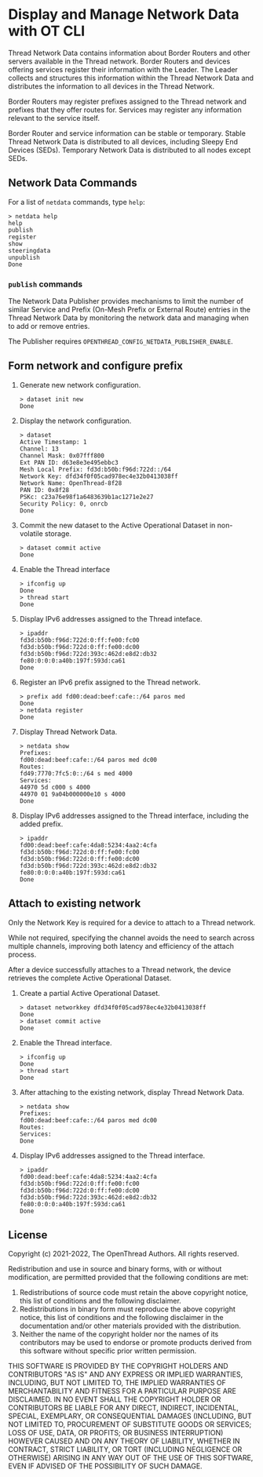 # Display and Manage Network Data with OT CLI

Thread Network Data contains information about Border Routers and other servers
available in the Thread network. Border Routers and devices offering services
register their information with the Leader. The Leader collects and structures
this information within the Thread Network Data and distributes the information
to all devices in the Thread Network.

Border Routers may register prefixes assigned to the Thread network and prefixes
that they offer routes for. Services may register any information relevant to
the service itself.

Border Router and service information can be stable or temporary. Stable Thread
Network Data is distributed to all devices, including Sleepy End Devices (SEDs).
Temporary Network Data is distributed to all nodes except SEDs.

## Network Data Commands

For a list of `netdata` commands, type `help`:

```
> netdata help
help
publish
register
show
steeringdata
unpublish
Done
```

### `publish` commands

The Network Data Publisher provides mechanisms to limit the number of similar
Service and Prefix (On-Mesh Prefix or External Route) entries in the Thread
Network Data by monitoring the network data and managing when to add or
remove entries.

The Publisher requires `OPENTHREAD_CONFIG_NETDATA_PUBLISHER_ENABLE`.

## Form network and configure prefix

1.  Generate new network configuration.

    ```
    > dataset init new
    Done
    ```

1.  Display the network configuration.

    ```
    > dataset
    Active Timestamp: 1
    Channel: 13
    Channel Mask: 0x07fff800
    Ext PAN ID: d63e8e3e495ebbc3
    Mesh Local Prefix: fd3d:b50b:f96d:722d::/64
    Network Key: dfd34f0f05cad978ec4e32b0413038ff
    Network Name: OpenThread-8f28
    PAN ID: 0x8f28
    PSKc: c23a76e98f1a6483639b1ac1271e2e27
    Security Policy: 0, onrcb
    Done
    ```

1.  Commit the new dataset to the Active Operational Dataset in non-volatile
    storage.

    ```
    > dataset commit active
    Done
    ```

1.  Enable the Thread interface

    ```
    > ifconfig up
    Done
    > thread start
    Done
    ```

1.  Display IPv6 addresses assigned to the Thread inteface.

    ```
    > ipaddr
    fd3d:b50b:f96d:722d:0:ff:fe00:fc00
    fd3d:b50b:f96d:722d:0:ff:fe00:dc00
    fd3d:b50b:f96d:722d:393c:462d:e8d2:db32
    fe80:0:0:0:a40b:197f:593d:ca61
    Done
    ```

1.  Register an IPv6 prefix assigned to the Thread network.

    ```
    > prefix add fd00:dead:beef:cafe::/64 paros med
    Done
    > netdata register
    Done
    ```

1.  Display Thread Network Data.

    ```
    > netdata show
    Prefixes:
    fd00:dead:beef:cafe::/64 paros med dc00
    Routes:
    fd49:7770:7fc5:0::/64 s med 4000
    Services:
    44970 5d c000 s 4000
    44970 01 9a04b000000e10 s 4000
    Done
    ```

1.  Display IPv6 addresses assigned to the Thread interface, including the
    added prefix.

    ```
    > ipaddr
    fd00:dead:beef:cafe:4da8:5234:4aa2:4cfa
    fd3d:b50b:f96d:722d:0:ff:fe00:fc00
    fd3d:b50b:f96d:722d:0:ff:fe00:dc00
    fd3d:b50b:f96d:722d:393c:462d:e8d2:db32
    fe80:0:0:0:a40b:197f:593d:ca61
    Done
    ```

## Attach to existing network

Only the Network Key is required for a device to attach to a Thread network.

While not required, specifying the channel avoids the need to search across
multiple channels, improving both latency and efficiency of the attach process.

After a device successfully attaches to a Thread network, the device retrieves
the complete Active Operational Dataset.

1.  Create a partial Active Operational Dataset.

    ```
    > dataset networkkey dfd34f0f05cad978ec4e32b0413038ff
    Done
    > dataset commit active
    Done
    ```

1.  Enable the Thread interface.

    ```
    > ifconfig up
    Done
    > thread start
    Done
    ```

1.  After attaching to the existing network, display Thread Network Data.

    ```
    > netdata show
    Prefixes:
    fd00:dead:beef:cafe::/64 paros med dc00
    Routes:
    Services:
    Done
    ```

1.  Display IPv6 addresses assigned to the Thread interface.

    ```
    > ipaddr
    fd00:dead:beef:cafe:4da8:5234:4aa2:4cfa
    fd3d:b50b:f96d:722d:0:ff:fe00:fc00
    fd3d:b50b:f96d:722d:0:ff:fe00:dc00
    fd3d:b50b:f96d:722d:393c:462d:e8d2:db32
    fe80:0:0:0:a40b:197f:593d:ca61
    Done
    ```

## License

Copyright (c) 2021-2022, The OpenThread Authors.
All rights reserved.

Redistribution and use in source and binary forms, with or without
modification, are permitted provided that the following conditions are met:
1. Redistributions of source code must retain the above copyright
   notice, this list of conditions and the following disclaimer.
2. Redistributions in binary form must reproduce the above copyright
   notice, this list of conditions and the following disclaimer in the
   documentation and/or other materials provided with the distribution.
3. Neither the name of the copyright holder nor the
   names of its contributors may be used to endorse or promote products
   derived from this software without specific prior written permission.

THIS SOFTWARE IS PROVIDED BY THE COPYRIGHT HOLDERS AND CONTRIBUTORS "AS IS"
AND ANY EXPRESS OR IMPLIED WARRANTIES, INCLUDING, BUT NOT LIMITED TO, THE
IMPLIED WARRANTIES OF MERCHANTABILITY AND FITNESS FOR A PARTICULAR PURPOSE
ARE DISCLAIMED. IN NO EVENT SHALL THE COPYRIGHT HOLDER OR CONTRIBUTORS BE
LIABLE FOR ANY DIRECT, INDIRECT, INCIDENTAL, SPECIAL, EXEMPLARY, OR
CONSEQUENTIAL DAMAGES (INCLUDING, BUT NOT LIMITED TO, PROCUREMENT OF
SUBSTITUTE GOODS OR SERVICES; LOSS OF USE, DATA, OR PROFITS; OR BUSINESS
INTERRUPTION) HOWEVER CAUSED AND ON ANY THEORY OF LIABILITY, WHETHER IN
CONTRACT, STRICT LIABILITY, OR TORT (INCLUDING NEGLIGENCE OR OTHERWISE)
ARISING IN ANY WAY OUT OF THE USE OF THIS SOFTWARE, EVEN IF ADVISED OF THE
POSSIBILITY OF SUCH DAMAGE.